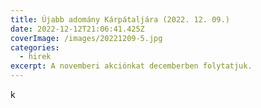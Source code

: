 ```yaml
---
title: Újabb adomány Kárpátaljára (2022. 12. 09.)
date: 2022-12-12T21:06:41.425Z
coverImage: /images/20221209-5.jpg
categories:
  - hirek
excerpt: A novemberi akciónkat decemberben folytatjuk.
---
```

k